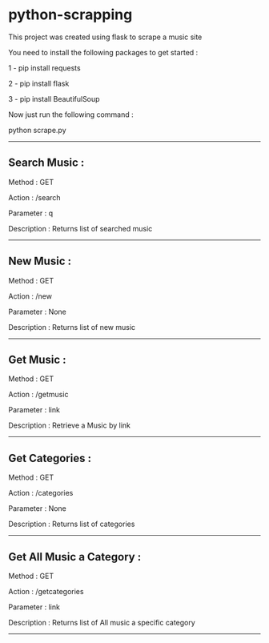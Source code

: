 # python-scrapping
This project was created using flask to scrape a music site 

You need to install the following packages to get started :

 1 - pip install requests
 
 2 - pip install flask
 
 3 - pip install BeautifulSoup
 
Now just run the following command :

  python scrape.py
 
-----------------------------------------------
Search Music :
---

Method : GET

Action : /search

Parameter : q

Description : Returns list of searched music

----------------------------------------------
New Music :
---

Method : GET

Action : /new

Parameter : None

Description : Returns list of new music

----------------------------------------------
Get Music :
---

Method : GET

Action : /getmusic

Parameter : link

Description : Retrieve a Music by link

----------------------------------------------
Get Categories :
---

Method : GET

Action : /categories

Parameter : None

Description : Returns list of categories

----------------------------------------------
Get All Music a Category :
---

Method : GET

Action : /getcategories

Parameter : link

Description : Returns list of All music a specific category

----------------------------------------------

